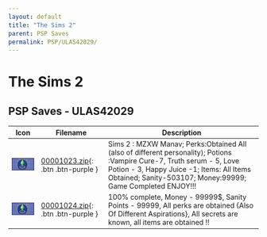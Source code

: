 ```yaml
---
layout: default
title: "The Sims 2"
parent: PSP Saves
permalink: PSP/ULAS42029/
---
```

# The Sims 2

## PSP Saves - ULAS42029

| Icon | Filename | Description |
|------|----------|-------------|
| ![The Sims 2](ICON0.PNG) | [00001023.zip](00001023.zip){: .btn .btn-purple } | Sims 2 : MZXW Manav; Perks:Obtained All (also of different personality); Potions :Vampire Cure-7, Truth serum - 5, Love Potion - 3, Happy Juice -1; Items: All Items Obtained; Sanity-503107; Money:99999; Game Completed ENJOY!!! |
| ![The Sims 2](ICON0.PNG) | [00001024.zip](00001024.zip){: .btn .btn-purple } | 100% complete, Money - 99999$, Sanity Points - 99999, All perks are obtained {Also Of Different Aspirations}, All secrets are known, all items are obtained !! |
